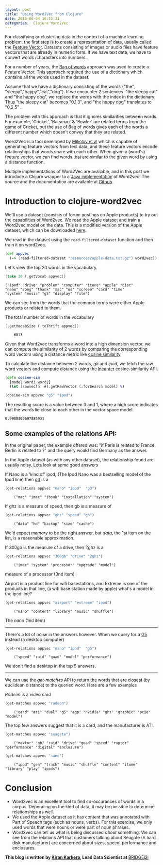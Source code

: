```yaml
---
layout: post   
title: "Using Word2Vec from Clojure" 
date: 2015-06-04 16:53:31  
categories:  Clojure Word2Vec
---
```



For classifying or clustering data in the context of a machine learning problem, the first step is to create a representation of data, usually called the [Feature Vector](http://en.wikipedia.org/wiki/Feature_vector). Datasets consisting of images or audio files have feature vectors that are already in numeric form. If we have text data, we have to convert words /characters into numbers. 

For a number of years, the [Bag of words](http://en.wikipedia.org/wiki/Bag-of-words_model) approach was used to create a Feature Vector. This approach required the use of a dictionary which contains all the words used in the dataset.

Assume that we have a dictionary consisting of the words {"the", "sleepy","happy","cat","dog"}. If we encounter 2 sentences :"the sleepy cat" and "the happy dog", we replace the words with the index in the dictionary. Thus "the sleepy cat" becomes "0,1,3", and "the happy dog" translates to "0,2,5" .

The problem with this approach is that it ignores similarities between words. For example, 'Cricket', 'Batsman' & 'Bowler' are related terms from the game of Cricket, but the use of Bag of words gives each of the words a different number which doesn't convey that they are related.

Word2Vec is a tool developed by [Mikolov et al](http://code.google.com/p/word2vec/) which is capable of generating feature vectors from text data, and these feature vectors encode relationships that words share with each other. When given a (word's) feature vector, we can find words that are similar to the given word by using a distance function.

Multiple implementations of Word2Vec are available, and in this post we introduce a Clojure wrapper to a [Java implementation](https://github.com/medallia/Word2VecJava) of Word2vec. The source and the documentation are available at [Github](https://github.com/Bridgei2i/clojure-word2vec). 

# Introduction to clojure-word2vec

We'll use a dataset (consists of forum postings on Apple products) to try out the capabilities of Word2vec.  We read the Apple dataset and train a Word2vec model on the data. This is a modified version of the Apple dataset, which can be downloaded [here](http://times.cs.uiuc.edu/~wang296/Data/).

We read in the dataset using the `read-filtered-dataset` function and then train it on word2vec.

```clojure
(def appvec
  (-> (read-filtered-dataset "resources/apple-data.txt.gz") word2vec))
```

Let's view the top 20 words in the vocabulary. 

```clojure
(take 20 (.getVocab appvec))
```

```
("ipod" "drive" "problem" "computer" "itune" "apple" "disc" 
"nano" "song" "thank" "mac" "os" "screen" "card" "time" 
"system" "music" "g5" "display" "file")
```
We can see from the words that the common terms were either Apple products or related to them.

The total number of words  in the vocabulary 

```clojure
(.getVocabSize (.toThrift appvec))
```
```
    6813
```


Given that Word2vec transforms a word into a high dimension vector, we can compute the similarity of 2 words by comparing the corresponding word vectors using a distance metric like [cosine similarity](http://en.wikipedia.org/wiki/Cosine_similarity)

To calculate the distance between 2 words, *g5* and *ipod*, we fetch the raw word vectors and compute distance using the [Incanter](http://Incanter.org) cosine-similarity API.

```clojure
(defn cosine-sim
  [model word1 word2]
  (let [rawvecfn  #(.getRawVector (.forSearch model) %)

(cosine-sim appvec "g5" "ipod")

```
The resulting score is a value between 0 and 1, where a high score indicates that the words lie close to each other in the vector space model.
```
0.9988300697889931
```

##  Some examples of the relations API:

In the original paper, the example offered was: "if Paris is related to France, Berlin is related to ?" and the query would find Germany as the answer.

In the Apple dataset (as with any other dataset), the relationship found are usually noisy. Lets look at some good answers

If Nano is a 'kind of' ipod, (The Ipod Nano was a bestselling model of the Ipod line) then [g3](http://en.wikipedia.org/wiki/Power_Macintosh_G3_%28Blue_%26_White%29) is a

```clojure
(get-relations appvec "nano" "ipod"  "g3")
```
```
    ("mac" "imac" "ibook" "installation" "system")
```

If ghz is a measure of speed, then gb is a measure of

```clojure
(get-relations appvec "ghz" "speed" "gb")
```
```
    ("data" "hd" "backup" "size" "cache")
```

We'd expect *memory* to be the right answer, but *data*, the 1st item on the list, is a reasonable approximation.

If 300gb is the measure of a drive, then 2ghz is a

```clojure
(get-relations appvec "300gb" "drive" "2ghz")
```
```
    ("imac" "system" "processor" "upgrade" "model")
```
measure of a processor (3nd item)

Airport is a product line for wifi basestations, and Extreme is one of the products in that line, (a wifi base station made by apple) what's a model in the ipod line?

```clojure
(get-relations appvec "airport" "extreme" "ipod")
```
```
    ("nano" "content" "library" "music" "shuffle")
```

The *nano* (1nd item)

---

There's a lot of noise in the answers however.  When we query for a [G5](http://en.wikipedia.org/wiki/Power_Mac_G5) instead (a desktop computer)

```clojure
(get-relations appvec "nano" "ipod"  "g5")
```
```
    ("speed" "raid" "quad" "model" "performance")
```
    
We don't find a desktop in the top 5 answers.

---

We can use the *get-matches* API to return the words that are closest (by euclidean distance) to the queried word.  Here are a few examples

*Radeon* is a video card

```clojure
(get-matches appvec "radeon")
```
```
    ("card" "ati" "dual" "g5" "agp" "nvidia" "ghz" "graphic" "pcie" "model")
```

The top few answers suggest that it is a card, and the manufacturer is ATI.

```clojure
(get-matches appvec "seagate")
```
```
    ("maxtor" "gb" "raid" "drive" "quad" "speed" "raptor" "performance" "digital" "enclosure")
```

```clojure
(get-matches appvec "nano")
```
```
    ("ipod" "gen" "track" "music" "shuffle" "content" "itune" "library" "play" "ipods")
```



# Conclusion

* Word2vec is an excellent tool to find co-occurances of words in a corpus. Depending on the kind of data, it may be possible to determine relationships as well.
* We used the Apple dataset as it has content that was annotated with Part of Speech tags (such as nouns, verbs). For this exercise, we only used words that were nouns or were part of noun phrases. 
* Word2vec can tell us what is being discussed *about* something. We can see from the relations API that customers talking about Seagate (A hard disk manufacturer) are concerned about sizes, speed, performance and enclosures.


__This blog is written by [Kiran Karkera](https://in.linkedin.com/in/karkerakiran), Lead Data Scientist at__ [BRIDGEi2i](https://www.bridgei2i.com)
